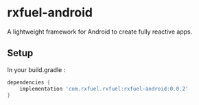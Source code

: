 # rxfuel-android
A lightweight framework for Android to create fully reactive apps.

## Setup

In your build.gradle :

```gradle
dependencies {
    implementation 'com.rxfuel.rxfuel:rxfuel-android:0.0.2'
}
```
